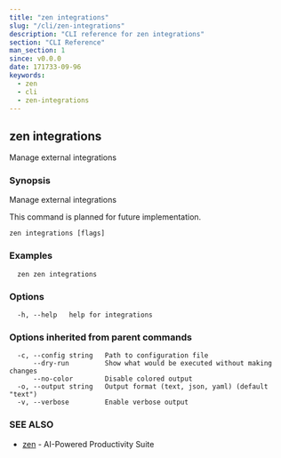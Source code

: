 ```yaml
---
title: "zen integrations"
slug: "/cli/zen-integrations"
description: "CLI reference for zen integrations"
section: "CLI Reference"
man_section: 1
since: v0.0.0
date: 171733-09-96
keywords:
  - zen
  - cli
  - zen-integrations
---
```


## zen integrations

Manage external integrations

### Synopsis

Manage external integrations

This command is planned for future implementation.

```
zen integrations [flags]
```

### Examples

```
  zen zen integrations
```

### Options

```
  -h, --help   help for integrations
```

### Options inherited from parent commands

```
  -c, --config string   Path to configuration file
      --dry-run         Show what would be executed without making changes
      --no-color        Disable colored output
  -o, --output string   Output format (text, json, yaml) (default "text")
  -v, --verbose         Enable verbose output
```

### SEE ALSO

* [zen](zen.md.md)	 - AI-Powered Productivity Suite

